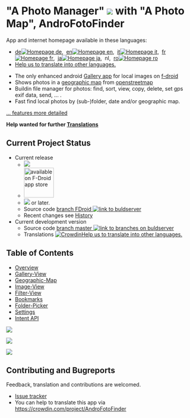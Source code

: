 # "A Photo Manager" ![](https://raw.githubusercontent.com/k3b/APhotoManager/master/app/src/main/res/drawable-hdpi/foto_gallery.png) with "A Photo Map", AndroFotoFinder

App and internet homepage available in these languages:<ul>
		<li>
<a href="https://github.com/k3b/APhotoManager/wiki/de-home">de<img alt="Homepage de" src="https://github.com/k3b/APhotoManager/blob/FDroid/wiki/png/lan_de.png"></img></a>,&nbsp;
<a href="https://github.com/k3b/APhotoManager/wiki/home"   >en<img alt="Homepage en" src="https://github.com/k3b/APhotoManager/blob/FDroid/wiki/png/lan_en.png"></img></a>,&nbsp;
<a href="https://github.com/k3b/APhotoManager/wiki/it-home">it<img alt="Homepage it" src="https://github.com/k3b/APhotoManager/blob/FDroid/wiki/png/lan_it.png"></img></a>,&nbsp;
<a href="https://github.com/k3b/APhotoManager/wiki/fr-home">fr<img alt="Homepage fr" src="https://github.com/k3b/APhotoManager/blob/FDroid/wiki/png/lan_fr.png"></img></a>,&nbsp;
<a href="https://github.com/k3b/APhotoManager/wiki/ja-home">ja<img alt="Homepage ja" src="https://github.com/k3b/APhotoManager/blob/FDroid/wiki/png/lan_ja.png"></img></a>,&nbsp;
nl,&nbsp;
<a href="https://github.com/k3b/APhotoManager/wiki/ro-home">ro<img alt="Homepage ro" src="https://github.com/k3b/APhotoManager/blob/FDroid/wiki/png/lan_ro.png"></img></a>
		<li><a href="https://github.com/k3b/APhotoManager/issues/21">Help us to translate into other languages.</a></li>
		</ul>

* The only enhanced android [Gallery app](https://github.com/k3b/APhotoManager/wiki/Gallery-View) for local images on [f-droid](https://f-droid.org/)
* Shows photos in a [geographic map](https://github.com/k3b/APhotoManager/wiki/geographic-map) from [openstreetmap](http://www.openstreetmap.org)
* Buildin file manager for photos: find, sort, view, copy, delete, set gps exif data, send, ... .
* Fast find local photos by (sub-)folder, date and/or geographic map.

[... features more detailed](https://github.com/k3b/APhotoManager/wiki/features)

**Help wanted for further [Translations](https://crowdin.com/project/AndroFotoFinder)**

## Current Project Status

* Current release
  * <img src="https://img.shields.io/github/release/k3b/APhotoManager.svg?maxAge=2592000" />
  * [<img src="https://f-droid.org/badge/get-it-on.png" alt="available on F-Droid app store" height="80">](https://f-droid.org/app/de.k3b.android.androFotoFinder)
  * [<img src="https://img.shields.io/github/license/k3b/APhotoManager.svg"></img>](https://github.com/k3b/APhotoManager/blob/master/LICENSE) or later.
  * Source code [branch FDroid <img src="https://travis-ci.org/k3b/APhotoManager.svg?branch=FDroid" alt="link to buldserver"  />](https://travis-ci.org/k3b/APhotoManager)
  * Recent changes see [History](https://github.com/k3b/APhotoManager/wiki/History)
* Current development version
  * Source code [branch master <img src="https://travis-ci.org/k3b/APhotoManager.svg?branch=master" alt="link to branches on buldserver" />](https://travis-ci.org/k3b/APhotoManager/branches)
  * Translations [![Crowdin](https://d322cqt584bo4o.cloudfront.net/androFotoFinder/localized.svg)](https://crowdin.com/project/androFotoFinder)<a href="https://github.com/k3b/APhotoManager/issues/21">Help us to translate into other languages.</a>

## Table of Contents

* [Overview](https://github.com/k3b/APhotoManager/wiki/features)
* [Gallery-View](https://github.com/k3b/APhotoManager/wiki/Gallery-View)
* [Geographic-Map](https://github.com/k3b/APhotoManager/wiki/geographic-map)
* [Image-View](https://github.com/k3b/APhotoManager/wiki/Image-View)
* [Filter-View](https://github.com/k3b/APhotoManager/wiki/Filter-View)
* [Bookmarks](https://github.com/k3b/APhotoManager/wiki/Bookmarks)
* [Folder-Picker](https://github.com/k3b/APhotoManager/wiki/Folder-Picker)
* [Settings](https://github.com/k3b/APhotoManager/wiki/settings)
* [Intent API](https://github.com/k3b/APhotoManager/wiki/intentapi)


![](https://raw.githubusercontent.com/k3b/APhotoManager/master/wiki/png/SelectArea.png)

![](https://raw.githubusercontent.com/k3b/APhotoManager/master/wiki/png/Gallery.png)

![](https://raw.githubusercontent.com/k3b/APhotoManager/master/wiki/png/FolderPicker.png)


## Contributing and Bugreports

Feedback, translation and contributions are welcomed. 

* [Issue tracker](https://github.com/k3b/APhotoManager/issues)
* You can help to translate this app via https://crowdin.com/project/AndroFotoFinder
